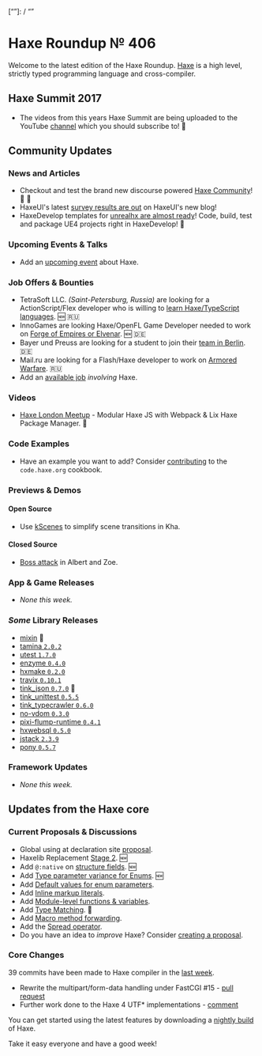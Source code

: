 [_template]: ../templates/roundup.html
[date]: / "2017-11-03 10:22:00"
[modified]: / "2017-11-03 10:33:00"
[published]: / "2017-11-03 12:00:00"
[description]: / "The latest news covering the Haxe community, featuring upcoming talks, the latest HaxeLib releases, game previews and lots more!"
[“”]: / “”

# Haxe Roundup № 406

Welcome to the latest edition of the Haxe Roundup. [Haxe](http://haxe.org/?utm_source=haxe.io) is a high level, strictly typed programming language and cross-compiler.

## Haxe Summit 2017

- The videos from this years Haxe Summit are being uploaded to the YouTube [channel](https://www.youtube.com/channel/UCGTson1aVohkJnbrqpNBXqg) which you should subscribe to! :tada:

## Community Updates

### News and Articles

- Checkout and test the brand new discourse powered [Haxe Community](http://community.haxe.org/)! :star2: :tada:
- HaxeUI's latest [survey results are out](https://twitter.com/IanHarrigan1982/status/925416458741567488) on HaxeUI's new blog!
- HaxeDevelop templates for [unrealhx are almost ready](https://twitter.com/d0oo0p/status/925076527590592518)! Code, build, test and package UE4 projects right in HaxeDevelop! :tada:

### Upcoming Events & Talks

- Add an [upcoming event](https://github.com/skial/haxe.io/labels/events) about Haxe.

### Job Offers & Bounties

- TetraSoft LLC. _(Saint-Petersburg, Russia)_ are looking for a ActionScript/Flex developer who is willing to [learn Haxe/TypeScript languages](http://www.flasher.ru/forum/showthread.php?t=214635). :new: :ru:
- InnoGames are looking Haxe/OpenFL Game Developer needed to work on [Forge of Empires or Elvenar](https://github.com/skial/haxe.io/issues/444). :new: :de:
- Bayer und Preuss are looking for a student to join their [team in Berlin](https://groups.google.com/forum/#!searchin/haxelang/Werkstudent$20%7Csort:relevance/haxelang/efBJFuz-YP4/xkLeHBqlBAAJ). :de:
- Mail.ru are looking for a Flash/Haxe developer to work on [Armored Warfare](https://corp.mail.ru/ru/jobs/vacancy/2531/). :ru:
- Add an [available job](https://github.com/skial/haxe.io/labels/jobs) _involving_ Haxe.

### Videos

- [Haxe London Meetup](https://www.youtube.com/watch?v=CDGAUBEzo6Y) - Modular Haxe JS with Webpack & Lix Haxe Package Manager. :star2:

### Code Examples

- Have an example you want to add? Consider [contributing](https://github.com/HaxeFoundation/code-cookbook#contributing-articles) to the `code.haxe.org` cookbook.

### Previews & Demos

#### Open Source

- Use [kScenes](https://twitter.com/Nanjizal_net/status/925877361840713736) to simplify scene transitions in Kha.

#### Closed Source

- [Boss attack](https://twitter.com/appeau_studio/status/924198837824221184) in Albert and Zoe.

### App & Game Releases

- _None this week._

### _Some_ Library Releases

- [mixin](http://lib.haxe.org/p/mixin) :star2:
- [tamina `2.0.2`](http://lib.haxe.org/p/tamina)
- [utest `1.7.0`](http://lib.haxe.org/p/utest)
- [enzyme `0.4.0`](http://lib.haxe.org/p/enzyme)
- [hxmake `0.2.0`](http://lib.haxe.org/p/hxmake)
- [travix `0.10.1`](http://lib.haxe.org/p/travix)
- [tink_json `0.7.0`](http://lib.haxe.org/p/tink_json) :star2:
- [tink_unittest `0.5.5`](http://lib.haxe.org/p/tink_unittest)
- [tink_typecrawler `0.6.0`](http://lib.haxe.org/p/tink_typecrawler)
- [no-vdom `0.3.0`](http://lib.haxe.org/p/no-vdom)
- [pixi-flump-runtime `0.4.1`](http://lib.haxe.org/p/pixi-flump-runtime)
- [hxwebsql `0.5.0`](http://lib.haxe.org/p/hxwebsql)
- [jstack `2.3.9`](http://lib.haxe.org/p/jstack)
- [pony `0.5.7`](http://lib.haxe.org/p/pony)

### Framework Updates

- _None this week._

## Updates from the Haxe core

### Current Proposals & Discussions

- Global using at declaration site [proposal](https://github.com/HaxeFoundation/haxe-evolution/issues/35).
- Haxelib Replacement [Stage 2](https://github.com/HaxeFoundation/haxe-evolution/issues/34). :new:
- Add `@:native` on [structure fields](https://github.com/HaxeFoundation/haxe-evolution/pull/32). :new:
- Add [Type parameter variance for Enums](https://github.com/HaxeFoundation/haxe-evolution/pull/28). :new:
- Add [Default values for enum parameters](https://github.com/HaxeFoundation/haxe-evolution/issues/27).
- Add [Inline markup literals](https://github.com/HaxeFoundation/haxe-evolution/pull/26).
- Add [Module-level functions & variables](https://github.com/HaxeFoundation/haxe-evolution/pull/24).
- Add [Type Matching](https://github.com/HaxeFoundation/haxe-evolution/pull/20). :star2:
- Add [Macro method forwarding](https://github.com/HaxeFoundation/haxe-evolution/pull/18).
- Add the [Spread operator](https://github.com/HaxeFoundation/haxe-evolution/pull/7).
- Do you have an idea to _improve_ Haxe? Consider [creating a proposal].

### Core Changes

39 commits have been made to Haxe compiler in the [last week].

- Rewrite the multipart/form-data handling under FastCGI #15 - [pull request](https://github.com/HaxeFoundation/tora/pull/15)
- Further work done to the Haxe 4 UTF* implementations - [comment](https://github.com/HaxeFoundation/haxe/issues/3072#issuecomment-341188547)

You can get started using the latest features by downloading a [nightly build] of Haxe.

Take it easy everyone and have a good week!

[last week]: https://github.com/issues?utf8=%E2%9C%93&q=closed%3A2017-10-26..2017-11-03+org%3Ahaxefoundation+is%3Aclosed+
[nightly build]: http://build.haxe.org
[creating a proposal]: https://github.com/HaxeFoundation/haxe-evolution
